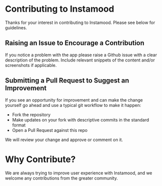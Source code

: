 # Contributing to Instamood

Thanks for your interest in contributing to Instamood. Please see below for guidelines.

## Raising an Issue to Encourage a Contribution

If you notice a problem with the app please raise a Github issue
with a clear description of the problem. Include relevant snippets of
the content and/or screenshots if applicable.

## Submitting a Pull Request to Suggest an Improvement

If you see an opportunity for improvement and can make the change yourself go
ahead and use a typical git workflow to make it happen:

* Fork the repository
* Make updates on your fork with descriptive commits in the standard format
* Open a Pull Request against this repo

We will review your change and approve or comment on it.

# Why Contribute?

We are always trying to improve user experience with Instamood, and we welcome any contributions from the greater community. 
